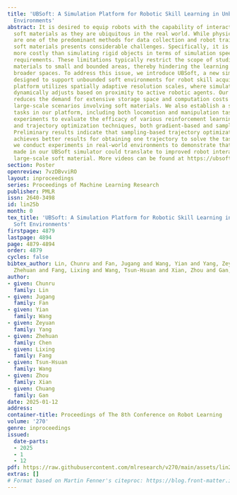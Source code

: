 ```yaml
---
title: 'UBSoft: A Simulation Platform for Robotic Skill Learning in Unbounded Soft
  Environments'
abstract: It is desired to equip robots with the capability of interacting with various
  soft materials as they are ubiquitous in the real world. While physics simulations
  are one of the predominant methods for data collection and robot training, simulating
  soft materials presents considerable challenges. Specifically, it is significantly
  more costly than simulating rigid objects in terms of simulation speed and storage
  requirements. These limitations typically restrict the scope of studies on soft
  materials to small and bounded areas, thereby hindering the learning of skills in
  broader spaces. To address this issue, we introduce UBSoft, a new simulation platform
  designed to support unbounded soft environments for robot skill acquisition. Our
  platform utilizes spatially adaptive resolution scales, where simulation resolution
  dynamically adjusts based on proximity to active robotic agents. Our framework markedly
  reduces the demand for extensive storage space and computation costs required for
  large-scale scenarios involving soft materials. We also establish a set of benchmark
  tasks in our platform, including both locomotion and manipulation tasks, and conduct
  experiments to evaluate the efficacy of various reinforcement learning algorithms
  and trajectory optimization techniques, both gradient-based and sampling-based.
  Preliminary results indicate that sampling-based trajectory optimization generally
  achieves better results for obtaining one trajectory to solve the task. Additionally,
  we conduct experiments in real-world environments to demonstrate that advancements
  made in our UBSoft simulator could translate to improved robot interactions with
  large-scale soft material. More videos can be found at https://ubsoft24.github.io.
section: Poster
openreview: 7vzDBvviRO
layout: inproceedings
series: Proceedings of Machine Learning Research
publisher: PMLR
issn: 2640-3498
id: lin25b
month: 0
tex_title: 'UBSoft: A Simulation Platform for Robotic Skill Learning in Unbounded
  Soft Environments'
firstpage: 4879
lastpage: 4894
page: 4879-4894
order: 4879
cycles: false
bibtex_author: Lin, Chunru and Fan, Jugang and Wang, Yian and Yang, Zeyuan and Chen,
  Zhehuan and Fang, Lixing and Wang, Tsun-Hsuan and Xian, Zhou and Gan, Chuang
author:
- given: Chunru
  family: Lin
- given: Jugang
  family: Fan
- given: Yian
  family: Wang
- given: Zeyuan
  family: Yang
- given: Zhehuan
  family: Chen
- given: Lixing
  family: Fang
- given: Tsun-Hsuan
  family: Wang
- given: Zhou
  family: Xian
- given: Chuang
  family: Gan
date: 2025-01-12
address:
container-title: Proceedings of The 8th Conference on Robot Learning
volume: '270'
genre: inproceedings
issued:
  date-parts:
  - 2025
  - 1
  - 12
pdf: https://raw.githubusercontent.com/mlresearch/v270/main/assets/lin25b/lin25b.pdf
extras: []
# Format based on Martin Fenner's citeproc: https://blog.front-matter.io/posts/citeproc-yaml-for-bibliographies/
---
```

